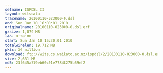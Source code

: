 ```yaml
---
setname: ISPDSL II
layout: witsdata
tracename: 20100110-023000-0.dsl
end: Sun Jan 10 16:00:01 2010
originalname: 20100110-023000-0.dsl.erf
gzsize: 1,079 MB
len: 0:30:00
start: Sun Jan 10 15:30:01 2010
totalwirelen: 19,712 MB
pkts: 34 million
download: ftp://wits.cs.waikato.ac.nz/ispdsl/2/20100110-023000-0.dsl.erf.gz
size: 2,631 MB
md5: 23f645a519eb60c01e77848275b59ef2
---
```

